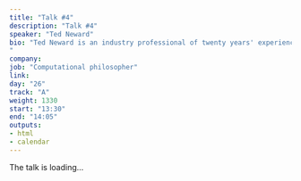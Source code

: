 ```yaml
---
title: "Talk #4"
description: "Talk #4"
speaker: "Ted Neward"
bio: "Ted Neward is an industry professional of twenty years' experience. He speaks at conferences all over the world and writes regularly for a variety of publications across the Java, .NET, and other ecosystems. He currently resides in the Pacific Northwest with his wife, two sons, dog, four cats, eight laptops, seven tablets, nine phones, and a rather large utility bill.
"
company:
job: "Computational philosopher"
link:
day: "26"
track: "A"
weight: 1330
start: "13:30"
end: "14:05"
outputs:
- html
- calendar
---
```


The talk is loading...